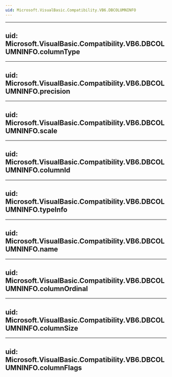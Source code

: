 ```yaml
---
uid: Microsoft.VisualBasic.Compatibility.VB6.DBCOLUMNINFO
---
```


---
uid: Microsoft.VisualBasic.Compatibility.VB6.DBCOLUMNINFO.columnType
---

---
uid: Microsoft.VisualBasic.Compatibility.VB6.DBCOLUMNINFO.precision
---

---
uid: Microsoft.VisualBasic.Compatibility.VB6.DBCOLUMNINFO.scale
---

---
uid: Microsoft.VisualBasic.Compatibility.VB6.DBCOLUMNINFO.columnId
---

---
uid: Microsoft.VisualBasic.Compatibility.VB6.DBCOLUMNINFO.typeInfo
---

---
uid: Microsoft.VisualBasic.Compatibility.VB6.DBCOLUMNINFO.name
---

---
uid: Microsoft.VisualBasic.Compatibility.VB6.DBCOLUMNINFO.columnOrdinal
---

---
uid: Microsoft.VisualBasic.Compatibility.VB6.DBCOLUMNINFO.columnSize
---

---
uid: Microsoft.VisualBasic.Compatibility.VB6.DBCOLUMNINFO.columnFlags
---
